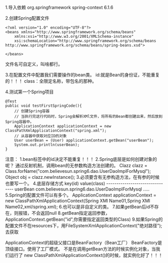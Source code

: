 1.导入依赖
    <!-- https://mvnrepository.com/artifact/org.springframework/spring-context -->
    <!--如果想要使用JDBC，tx还需要再次添加依赖-->
    <!--Spring Context依赖,Spring的基础依赖-->
    <dependency>
        <groupId>org.springframework</groupId>
        <artifactId>spring-context</artifactId>
        <version>6.1.6</version>
    </dependency>

2.创建Spring配置文件

    <?xml version="1.0" encoding="UTF-8"?>
    <beans xmlns="http://www.springframework.org/schema/beans"
        xmlns:xsi="http://www.w3.org/2001/XMLSchema-instance"
        xsi:schemaLocation="http://www.springframework.org/schema/beans http://www.springframework.org/schema/beans/spring-beans.xsd">
    
    </beans>

文件名可自定义，叫啥都行。

3.在配置文件中配置我们需要操作的bean类。
    <bean id="" class="" />
    id:就是Bean的身份证，不能重复的！！！
    class：全限定名称，带包名的那种。

4.测试第一个Spring项目

    @Test
    public void testFirstSpringCode(){
        // 创建Spring容器
        // 当执行完这行代码时，Spring会解析XMl文件，将所有的Bean都创建出来，然后放到Spring容器中。
        ApplicationContext applicationContext = new ClassPathXmlApplicationContext("spring.xml");
        // 从容器中获取对应ID的对象
        User userBean = (User) applicationContext.getBean("userBean");
        System.out.println(userBean);
    }
注意：
    1.bean标签中的id决定不能重复！！！
    2.Spring底层是如何创建对象的呢？
        通过反射机制，调用bean的无参数构造方法创建的。
        Clazz clazz = Class.forName("com.believesun.spring6.dao.UserDaoImplForMysql");
        Object obj = clazz.newInstance();
    3.必须要含有无参构造方法，在有参的时候也要写一个。
    4.底层存储方式
        key(id)     value(class)
    --------------------------------
        userBean    com.believesun.spring6.dao.UserDaoImplForMysql
        .....
    5.Spring的配置文件可以有多个。
        ApplicationContext applicationContext = new ClassPathXmlApplicationContext(Spring XMl Name01,Spring XMl Name02,xml/spring.xml);
    6.也可以是非自定义的类。
    7.如果getBean后id不存在，则报错，不会返回null
    8.getBean指定返回参数，ApplicationContext.getBean("id",你需要指定返回类型的Class)
    9.如果Spring的配置文件不在resources下，用FileSystemXmlApplicationContext("绝对路径");去获取

ApplicationContext的超级父接口是BeanFactory（Bean工厂）
    BeanFactory是顶级接口。使用了工厂模式。
不是在调用getBean方法的时候实例化对象，当我们运行了 new ClassPathXmlApplicationContext()的时候，就实例化好了！！！
